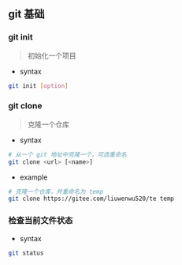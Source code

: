 ## git 基础
### git init
> 初始化一个项目
- syntax
```bash
git init [option]
```
### git clone
> 克隆一个仓库
- syntax
```bash
# 从一个 git 地址中克隆一个，可选重命名
git clone <url> [<name>]
```
- example
```bash
# 克隆一个仓库，并重命名为 temp
git clone https://gitee.com/liuwenwu520/te temp
```
### 检查当前文件状态
- syntax
```bash
git status
```


